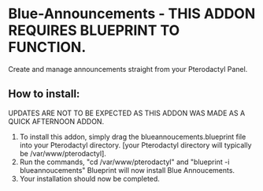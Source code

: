 # Blue-Announcements - THIS ADDON REQUIRES BLUEPRINT TO FUNCTION.
Create and manage announcements straight from your Pterodactyl Panel.

## How to install:

UPDATES ARE NOT TO BE EXPECTED AS THIS ADDON WAS MADE AS A QUICK AFTERNOON ADDON.

1. To install this addon, simply drag the blueannoucements.blueprint file into your Pterodactyl directory. [your Pterodactyl directory will typically be /var/www/pterodactyl].
2. Run the commands, "cd /var/www/pterodactyl" and "blueprint -i blueannoucements" Blueprint will now install Blue Annoucements.
3. Your installation should now be completed.
